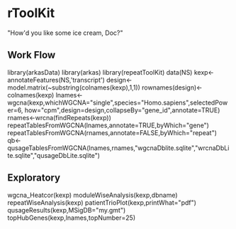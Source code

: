 # rToolKit

"How'd you like some ice cream, Doc?"

## Work Flow
  library(arkasData)
  library(arkas)
  library(repeatToolKit)
  data(NS)
  kexp<-annotateFeatures(NS,'transcript')
  design<-model.matrix(~substring(colnames(kexp),1,1))
  rownames(design)<-colnames(kexp)
   lnames<-wgcna(kexp,whichWGCNA="single",species="Homo.sapiens",selectedPower=6,
                how="cpm",design=design,collapseBy="gene_id",annotate=TRUE)
   rnames<-wrcna(findRepeats(kexp))
   repeatTablesFromWGCNA(lnames,annotate=TRUE,byWhich="gene")
   repeatTablesFromWGCNA(rnames,annotate=FALSE,byWhich="repeat")
   qb<-qusageTablesFromWGCNA(lnames,rnames,"wgcnaDblite.sqlite","wrcnaDbLite.sqlite","qusageDbLite.sqlite")



## Exploratory

  wgcna_Heatcor(kexp)
  moduleWiseAnalysis(kexp,dbname)
  repeatWiseAnalysis(kexp)
  patientTrioPlot(kexp,printWhat="pdf")
   qusageResults(kexp,MSigDB="my.gmt")
    topHubGenes(kexp,lnames,topNumber=25)
